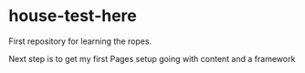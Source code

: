 # house-test-here
First repository for learning the ropes.

Next step is to get my first Pages setup going with content and a framework
